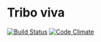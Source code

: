# Tribo viva

[![Build Status](https://travis-ci.org/codelandev/tribo-viva.svg?branch=master)](https://travis-ci.org/codelandev/tribo-viva)
[![Code Climate](https://codeclimate.com/github/codelandev/tribo-viva/badges/gpa.svg)](https://codeclimate.com/github/codelandev/tribo-viva)
